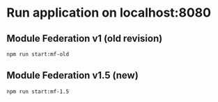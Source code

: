 # Run application on localhost:8080

## Module Federation v1 (old revision)
```npm run start:mf-old```

## Module Federation v1.5 (new)
```npm run start:mf-1.5```
